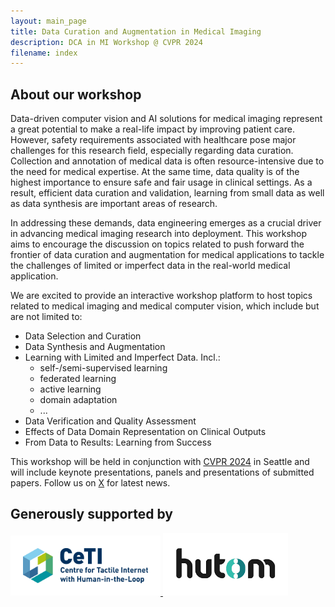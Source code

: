```yaml
---
layout: main_page
title: Data Curation and Augmentation in Medical Imaging
description: DCA in MI Workshop @ CVPR 2024
filename: index
---
```


## About our workshop

Data-driven computer vision and AI solutions for medical imaging represent a great potential to make a real-life impact by improving patient care. However, safety requirements associated with healthcare pose major challenges for this research field, especially regarding data curation. Collection and annotation of medical data is often resource-intensive due to the need for medical expertise. At the same time, data quality is of the highest importance to ensure safe and fair usage in clinical settings. As a result, efficient data curation and validation, learning from small data as well as data synthesis are important areas of research.

In addressing these demands, data engineering emerges as a crucial driver in advancing medical imaging research into deployment. This workshop aims to encourage the discussion on topics related to push forward the frontier of data curation and augmentation for medical applications to tackle the challenges of limited or imperfect data in the real-world medical application.

We are excited to provide an interactive workshop platform to host topics related to medical imaging and medical computer vision, which include but are not limited to:

- Data Selection and Curation
- Data Synthesis and Augmentation
- Learning with Limited and Imperfect Data. Incl.:
  - self-/semi-supervised learning
  - federated learning
  - active learning
  - domain adaptation
  - ...
- Data Verification and Quality Assessment
- Effects of Data Domain Representation on Clinical Outputs
- From Data to Results: Learning from Success

This workshop will be held in conjunction with [CVPR 2024](https://cvpr.thecvf.com/) in Seattle and will include keynote presentations, panels and presentations of submitted papers.
Follow us on [X](https://twitter.com/dca_in_mi) for latest news.

## Generously supported by

<a href="https://ceti.one/">
  <img src="assets/img/CeTI_MZ_RGB_Subline%404x-100.jpg" alt="CeTI logo" width="200" style="border:20px solid #FFFFFF;">
</a>

<a href="https://hutom.io/">
  <img src="assets/img/hutom.png" alt="Hutom logo" width="200">
</a>

